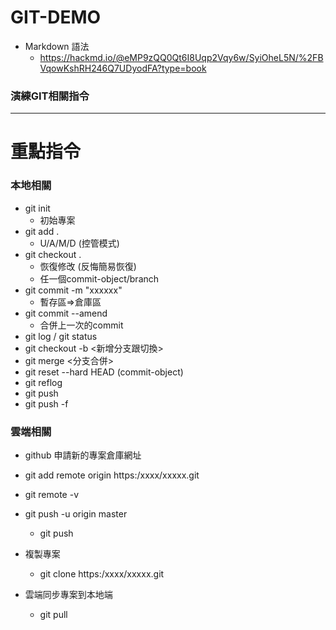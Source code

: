 # GIT-DEMO

- Markdown 語法
     - https://hackmd.io/@eMP9zQQ0Qt6I8Uqp2Vqy6w/SyiOheL5N/%2FBVqowKshRH246Q7UDyodFA?type=book
###  演練GIT相關指令
---

重點指令
=

### 本地相關
- git init
     - 初始專案
- git add .  
     - U/A/M/D (控管模式)
- git checkout .
     - 恢復修改 (反悔簡易恢復)
     - 任一個commit-object/branch
- git commit -m "xxxxxx"
     - 暫存區=>倉庫區 
- git commit --amend
     - 合併上一次的commit
- git log / git status
- git checkout -b <新增分支跟切換>
- git merge <分支合併>
- git reset --hard HEAD (commit-object)
- git reflog
- git push 
- git push -f

### 雲端相關
- github 申請新的專案倉庫網址
- git add remote origin https:/xxxx/xxxxx.git
- git remote -v
- git push -u origin master 
     - git push

- 複製專案
     - git clone https:/xxxx/xxxxx.git

- 雲端同步專案到本地端
     - git pull











     
